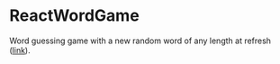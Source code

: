 # ReactWordGame

Word guessing game with a new random word of any length at refresh ([link](https://charlie-s1.github.io/ReactWordGame/)).
